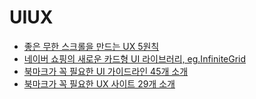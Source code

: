 # UIUX

* [좋은 무한 스크롤을 만드는 UX 5원칙](https://brunch.co.kr/@ebprux/81)
* [네이버 쇼핑의 새로운 카드형 UI 라이브러리, eg.InfiniteGrid](http://d2.naver.com/helloworld/4874130)
* [북마크가 꼭 필요한 UI 가이드라인 45개 소개](https://brunch.co.kr/@ebprux/85)
* [북마크가 꼭 필요한 UX 사이트 29개 소개](https://brunch.co.kr/@ebprux/83)